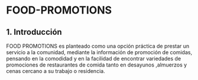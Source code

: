 # FOOD-PROMOTIONS

## 1. Introducción 

   FOOD PROMOTIONS es planteado como una opción práctica de prestar un servicio a la comunidad, mediante la información de promoción  de comidas, pensando en la  comodidad y en la facilidad de encontrar variedades de promociones de restaurantes de comida tanto en desayunos ,almuerzos y cenas cercano a su trabajo o residencia. 



